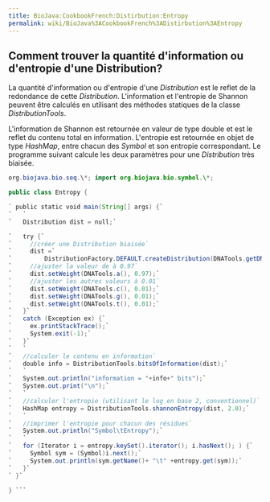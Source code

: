 ```yaml
---
title: BioJava:CookbookFrench:Distirbution:Entropy
permalink: wiki/BioJava%3ACookbookFrench%3ADistirbution%3AEntropy
---
```


Comment trouver la quantité d'information ou d'entropie d'une Distribution?
---------------------------------------------------------------------------

La quantité d'information ou d'entropie d'une *Distribution* est le
reflet de la redondance de cette *Distribution*. L'information et
l'entropie de Shannon peuvent être calculés en utilisant des méthodes
statiques de la classe *DistributionTools*.

L'information de Shannon est retournée en valeur de type double et est
le reflet du contenu total en information. L'entropie est retournée en
objet de type *HashMap*, entre chacun des *Symbol* et son entropie
correspondant. Le programme suivant calcule les deux paramètres pour une
*Distribution* très biaisée.

```java import java.util.\*; import org.biojava.bio.dist.\*; import
org.biojava.bio.seq.\*; import org.biojava.bio.symbol.\*;

public class Entropy {

` public static void main(String[] args) {`  
`   `  
`   Distribution dist = null;`

`   try {`  
`     //créer une Distribution biaisée`  
`     dist =`  
`         DistributionFactory.DEFAULT.createDistribution(DNATools.getDNA());`  
`     //ajuster la valeur de à 0.97`  
`     dist.setWeight(DNATools.a(), 0.97);`  
`     //ajuster les autres valeurs à 0.01`  
`     dist.setWeight(DNATools.c(), 0.01);`  
`     dist.setWeight(DNATools.g(), 0.01);`  
`     dist.setWeight(DNATools.t(), 0.01);`  
`   }`  
`   catch (Exception ex) {`  
`     ex.printStackTrace();`  
`     System.exit(-1);`  
`   }`  
`   `  
`   //calculer le contenu en information`  
`   double info = DistributionTools.bitsOfInformation(dist);`  
`   `  
`   System.out.println("information = "+info+" bits");`  
`   System.out.print("\n");`  
`   `  
`   //calculer l'entropie (utilisant le log en base 2, conventionnel)`  
`   HashMap entropy = DistributionTools.shannonEntropy(dist, 2.0);`  
`   `  
`   //imprimer l'entropie pour chacun des résidues`  
`   System.out.println("Symbol\tEntropy");`  
`   `  
`   for (Iterator i = entropy.keySet().iterator(); i.hasNext(); ) {`  
`     Symbol sym = (Symbol)i.next();`  
`     System.out.println(sym.getName()+ "\t" +entropy.get(sym));`  
`   }`  
` }`

} ```
